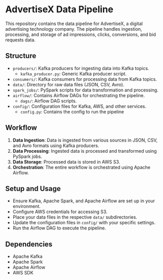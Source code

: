 
# AdvertiseX Data Pipeline

This repository contains the data pipeline for AdvertiseX, a digital advertising technology company. The pipeline handles ingestion, processing, and storage of ad impressions, clicks, conversions, and bid requests data.

## Structure

- `producers/`: Kafka producers for ingesting data into Kafka topics.
  - `kafka_producer.py`: Generic Kafka producer script.
- `consumers/`: Kafka consumers for processing data from Kafka topics.
- `data/`: Directory for raw data files (JSON, CSV, Avro).
- `spark_jobs/`: PySpark scripts for data transformation and processing.
- `airflow/`: Contains Airflow DAGs for orchestrating the pipeline.
  - `dags/`: Airflow DAG scripts.
- `config/`: Configuration files for Kafka, AWS, and other services.
  - `config.py`: Contains the config to run the pipeline

## Workflow

1. **Data Ingestion**: Data is ingested from various sources in JSON, CSV, and Avro formats using Kafka producers.
2. **Data Processing**: Ingested data is processed and transformed using PySpark jobs.
3. **Data Storage**: Processed data is stored in AWS S3.
4. **Orchestration**: The entire workflow is orchestrated using Apache Airflow.

## Setup and Usage

- Ensure Kafka, Apache Spark, and Apache Airflow are set up in your environment.
- Configure AWS credentials for accessing S3.
- Place your data files in the respective `data/` subdirectories.
- Update the configuration files in `config/` with your specific settings.
- Run the Airflow DAG to execute the pipeline.

## Dependencies

- Apache Kafka
- Apache Spark
- Apache Airflow
- AWS SDK